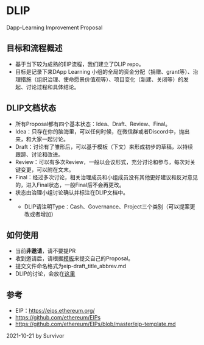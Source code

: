 # DLIP
Dapp-Learning Improvement Proposal
## 目标和流程概述
+ 基于当下较为成熟的EIP流程，我们建立了DLIP repo。
+ 目标是记录下来DApp Learning 小组的全局的资金分配（捐赠、grant等）、治理措施（组织治理、使命愿景价值观等）、项目变化（新建、关闭等）的发起、讨论过程和具体结论。

## DLIP文档状态
+ 所有Proposal都有四个基本状态：Idea、Draft、Review、Final。
+ Idea：只存在你的脑海里，可以任何时候，在微信群或者Discord中，抛出来，和大家一起讨论。
+ Draft：讨论有了雏形后，可以基于模板（下文）来形成初步的草稿，以持续跟踪、讨论和改进。
+ Review：可以有多次Review，一般以会议形式，充分讨论和参与，每次对关键变更，可以附在文末。
+ Final：经过多次讨论，相关治理成员和小组成员没有其他更好建议和反对意见的，进入Final状态，一般Final后不会再更改。
+ 状态由治理小组讨论确认并标注在DLIP文档中。
+ + DLIP请注明Type：Cash、Governance、Project三个类别（可以提案更改或者增加）

## 如何使用
+ 当前**非邀请**，请不要提PR
+ 收到邀请后，请根据[模板](DLIP-template.md)来提交自己的Proposal。
+ 提交文件命名格式为eip-draft_title_abbrev.md
+ DLIP的讨论，会放在[这里](https://github.com/rebase-network/Dapp-Learning/discussions)



## 参考
+ EIP：https://eips.ethereum.org/
+ https://github.com/ethereum/EIPs
+ https://github.com/ethereum/EIPs/blob/master/eip-template.md

2021-10-21 by Survivor
